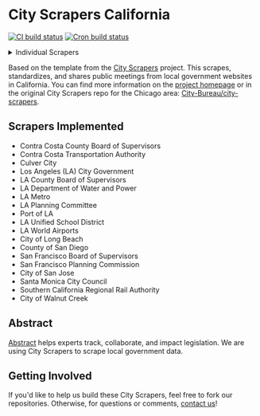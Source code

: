 # City Scrapers California

[![CI build status](https://github.com/washabstract/city-scrapers-ca/workflows/CI/badge.svg)](https://github.com/washabstract/city-scrapers-ca/actions?query=workflow%3ACI)
[![Cron build status](https://github.com/washabstract/city-scrapers-ca/workflows/Cron/badge.svg)](https://github.com/washabstract/city-scrapers-ca/actions?query=workflow%3ACron)

<details><summary>Individual Scrapers</summary>
[![cc_county_bos build status](https://github.com/washabstract/city-scrapers-ca/workflows/cc_county_bos.yml/badge.svg)](https://github.com/washabstract/city-scrapers-ca/actions?query=workflow%3Acc_county_bos.yml)  
[![ccta build status](https://github.com/washabstract/city-scrapers-ca/workflows/ccta.yml/badge.svg)](https://github.com/washabstract/city-scrapers-ca/actions?query=workflow%3Accta.yml)  
[![culver_city build status](https://github.com/washabstract/city-scrapers-ca/workflows/culver_city.yml/badge.svg)](https://github.com/washabstract/city-scrapers-ca/actions?query=workflow%3Aculver_city.yml)  
[![la_city_government build status](https://github.com/washabstract/city-scrapers-ca/workflows/la_city_government.yml/badge.svg)](https://github.com/washabstract/city-scrapers-ca/actions?query=workflow%3Ala_city_government.yml)  
[![la_county_bos build status](https://github.com/washabstract/city-scrapers-ca/workflows/la_county_bos.yml/badge.svg)](https://github.com/washabstract/city-scrapers-ca/actions?query=workflow%3Ala_county_bos.yml)  
[![la_metro_leg build status](https://github.com/washabstract/city-scrapers-ca/workflows/la_metro_leg.yml/badge.svg)](https://github.com/washabstract/city-scrapers-ca/actions?query=workflow%3Ala_metro_leg.yml)  
[![la_planning build status](https://github.com/washabstract/city-scrapers-ca/workflows/la_planning.yml/badge.svg)](https://github.com/washabstract/city-scrapers-ca/actions?query=workflow%3Ala_planning.yml)  
[![la_port build status](https://github.com/washabstract/city-scrapers-ca/workflows/la_port.yml/badge.svg)](https://github.com/washabstract/city-scrapers-ca/actions?query=workflow%3Ala_port.yml)  
[![ladwp build status](https://github.com/washabstract/city-scrapers-ca/workflows/ladwp.yml/badge.svg)](https://github.com/washabstract/city-scrapers-ca/actions?query=workflow%3Aladwp.yml)  
[![lausd build status](https://github.com/washabstract/city-scrapers-ca/workflows/lausd.yml/badge.svg)](https://github.com/washabstract/city-scrapers-ca/actions?query=workflow%3Alausd.yml)  
[![lawa build status](https://github.com/washabstract/city-scrapers-ca/workflows/lawa.yml/badge.svg)](https://github.com/washabstract/city-scrapers-ca/actions?query=workflow%3Alawa.yml)  
[![long_beach build status](https://github.com/washabstract/city-scrapers-ca/workflows/long_beach.yml/badge.svg)](https://github.com/washabstract/city-scrapers-ca/actions?query=workflow%3Along_beach.yml)  
[![metrolink build status](https://github.com/washabstract/city-scrapers-ca/workflows/metrolink.yml/badge.svg)](https://github.com/washabstract/city-scrapers-ca/actions?query=workflow%3Ametrolink.yml)  
[![san_diego_county build status](https://github.com/washabstract/city-scrapers-ca/workflows/san_diego_county.yml/badge.svg)](https://github.com/washabstract/city-scrapers-ca/actions?query=workflow%3Asan_diego_county.yml)  
[![san_jose_leg build status](https://github.com/washabstract/city-scrapers-ca/workflows/san_jose_leg.yml/badge.svg)](https://github.com/washabstract/city-scrapers-ca/actions?query=workflow%3Asan_jose_leg.yml)  
[![santa_monica build status](https://github.com/washabstract/city-scrapers-ca/workflows/santa_monica.yml/badge.svg)](https://github.com/washabstract/city-scrapers-ca/actions?query=workflow%3Asanta_monica.yml)  
[![sf_bos build status](https://github.com/washabstract/city-scrapers-ca/workflows/sf_bos.yml/badge.svg)](https://github.com/washabstract/city-scrapers-ca/actions?query=workflow%3Asf_bos.yml)  
[![sf_planning build status](https://github.com/washabstract/city-scrapers-ca/workflows/sf_planning.yml/badge.svg)](https://github.com/washabstract/city-scrapers-ca/actions?query=workflow%3Asf_planning.yml)  
[![walnut_creek build status](https://github.com/washabstract/city-scrapers-ca/workflows/walnut_creek.yml/badge.svg)](https://github.com/washabstract/city-scrapers-ca/actions?query=workflow%3Awalnut_creek.yml)  
[![west_hollywood build status](https://github.com/washabstract/city-scrapers-ca/workflows/west_hollywood.yml/badge.svg)](https://github.com/washabstract/city-scrapers-ca/actions?query=workflow%3Awest_hollywood.yml)  
</details>

Based on the template from the [City Scrapers](https://cityscrapers.org/) project. This scrapes, standardizes, and shares public meetings from local government websites in California. You can find more information on the [project homepage](https://cityscrapers.org/) or in the original City Scrapers repo for the Chicago area: [City-Bureau/city-scrapers](https://github.com/City-Bureau/city-scrapers).

## Scrapers Implemented

* Contra Costa County Board of Supervisors
* Contra Costa Transportation Authority
* Culver City
* Los Angeles (LA) City Government
* LA County Board of Supervisors
* LA Department of Water and Power
* LA Metro
* LA Planning Committee
* Port of LA
* LA Unified School District
* LA World Airports
* City of Long Beach
* County of San Diego
* San Francisco Board of Supervisors
* San Francisco Planning Commission
* City of San Jose
* Santa Monica City Council
* Southern California Regional Rail Authority
* City of Walnut Creek

## Abstract

[Abstract](https://abstract.us) helps experts track, collaborate, and impact legislation. We are using City Scrapers to scrape local government data.

## Getting Involved

If you'd like to help us build these City Scrapers, feel free to fork our repositories. Otherwise, for questions or comments, [contact us](mailto:hey@abstract.us)!
